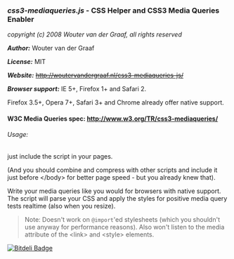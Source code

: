 ### *css3-mediaqueries.js* - CSS Helper and CSS3 Media Queries Enabler

*copyright (c) 2008 Wouter van der Graaf, all rights reserved*

***Author:*** Wouter van der Graaf <woutervandergraaf at gmail com>

***License:*** MIT

***Website:*** ~~<http://woutervandergraaf.nl/css3-mediaqueries-js/>~~

***Browser support:*** IE 5+, Firefox 1+ and Safari 2.

Firefox 3.5+, Opera 7+, Safari 3+ and Chrome already offer native support.

#### W3C Media Queries spec: <http://www.w3.org/TR/css3-mediaqueries/>

###### Usage:
just include the script in your pages.

(And you should combine and compress with other scripts and include it just before &lt;/body&gt; for better page speed - but you already knew that).

Write your media queries like you would for browsers with native support. The script will parse your CSS and apply the styles for positive media query tests realtime (also when you resize).

>Note: Doesn't work on `@import`'ed stylesheets (which you shouldn't use anyway for performance reasons). Also won't listen to the media attribute of the &lt;link&gt; and &lt;style&gt; elements.

[![Bitdeli Badge](https://d2weczhvl823v0.cloudfront.net/livingston/css3-mediaqueries-js/trend.png)](https://bitdeli.com/free "Bitdeli Badge")
